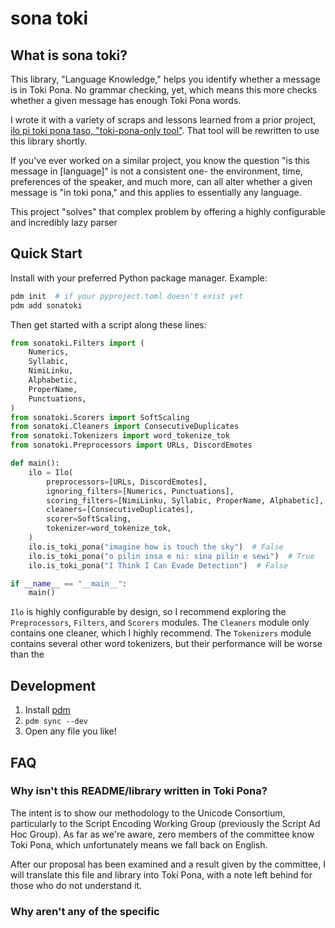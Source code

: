 # sona toki

## What is **sona toki**?

This library, "Language Knowledge," helps you identify whether a message is in Toki Pona. No grammar checking, yet, which means this more checks whether a given message has enough Toki Pona words.

I wrote it with a variety of scraps and lessons learned from a prior project, [ilo pi toki pona taso, "toki-pona-only tool"](https://github.com/gregdan3/ilo-pi-toki-pona-taso). That tool will be rewritten to use this library shortly.

If you've ever worked on a similar project, you know the question "is this message in [language]" is not a consistent one- the environment, time, preferences of the speaker, and much more, can all alter whether a given message is "in toki pona," and this applies to essentially any language.

This project "solves" that complex problem by offering a highly configurable and incredibly lazy parser

## Quick Start

Install with your preferred Python package manager. Example:

```sh
pdm init  # if your pyproject.toml doesn't exist yet
pdm add sonatoki
```

Then get started with a script along these lines:

```py
from sonatoki.Filters import (
    Numerics,
    Syllabic,
    NimiLinku,
    Alphabetic,
    ProperName,
    Punctuations,
)
from sonatoki.Scorers import SoftScaling
from sonatoki.Cleaners import ConsecutiveDuplicates
from sonatoki.Tokenizers import word_tokenize_tok
from sonatoki.Preprocessors import URLs, DiscordEmotes

def main():
    ilo = Ilo(
        preprocessors=[URLs, DiscordEmotes],
        ignoring_filters=[Numerics, Punctuations],
        scoring_filters=[NimiLinku, Syllabic, ProperName, Alphabetic],
        cleaners=[ConsecutiveDuplicates],
        scorer=SoftScaling,
        tokenizer=word_tokenize_tok,
    )
    ilo.is_toki_pona("imagine how is touch the sky")  # False
    ilo.is_toki_pona("o pilin insa e ni: sina pilin e sewi")  # True
    ilo.is_toki_pona("I Think I Can Evade Detection")  # False

if __name__ == "__main__":
    main()
```

`Ilo` is highly configurable by design, so I recommend exploring the `Preprocessors`, `Filters`, and `Scorers` modules. The `Cleaners` module only contains one cleaner, which I highly recommend. The `Tokenizers` module contains several other word tokenizers, but their performance will be worse than the

## Development

1. Install [pdm](https://github.com/pdm-project/pdm)
1. `pdm sync --dev`
1. Open any file you like!

## FAQ

### Why isn't this README/library written in Toki Pona?

The intent is to show our methodology to the Unicode Consortium, particularly to the Script Encoding Working Group (previously the Script Ad Hoc Group). As far as we're aware, zero members of the committee know Toki Pona, which unfortunately means we fall back on English.

After our proposal has been examined and a result given by the committee, I will translate this file and library into Toki Pona, with a note left behind for those who do not understand it.

### Why aren't any of the specific
